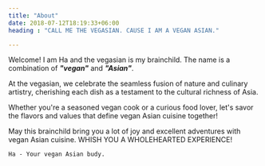 ```yaml
---
title: "About"
date: 2018-07-12T18:19:33+06:00
heading : "CALL ME THE VEGASIAN. CAUSE I AM A VEGAN ASIAN."

---
```


Welcome! I am Ha and the vegasian is my brainchild. The name is a combination of _**\"vegan\"**_ and _**\"Asian\"**_.

At the vegasian, we celebrate the seamless fusion of nature and culinary artistry, cherishing each dish as a testament to the cultural richness of Asia. 

Whether you're a seasoned vegan cook or a curious food lover, let's savor the flavors and values that define vegan Asian cuisine together!

May this brainchild bring you a lot of joy and excellent adventures with vegan Asian cuisine. WHISH YOU A WHOLEHEARTED EXPERIENCE!

    Ha - Your vegan Asian budy.